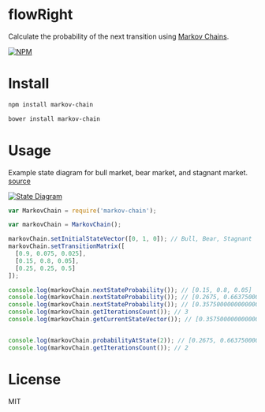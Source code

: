 # flowRight

Calculate the probability of the next transition using [Markov Chains](http://en.wikipedia.org/wiki/Markov_chain).

[![NPM](https://nodei.co/npm/markov-chain.png)](https://nodei.co/npm/markov-chain)

# Install

```bash
npm install markov-chain
```

```bash
bower install markov-chain
```

# Usage

Example state diagram for bull market, bear market, and stagnant market. [source](http://upload.wikimedia.org/wikipedia/commons/thumb/9/95/Finance_Markov_chain_example_state_space.svg/400px-Finance_Markov_chain_example_state_space.svg.png)

[![State Diagram](http://upload.wikimedia.org/wikipedia/commons/thumb/9/95/Finance_Markov_chain_example_state_space.svg/400px-Finance_Markov_chain_example_state_space.svg.png)](http://upload.wikimedia.org/wikipedia/commons/thumb/9/95/Finance_Markov_chain_example_state_space.svg/400px-Finance_Markov_chain_example_state_space.svg.png)

```javascript
var MarkovChain = require('markov-chain');

var markovChain = MarkovChain();

markovChain.setInitialStateVector([0, 1, 0]); // Bull, Bear, Stagnant
markovChain.setTransitionMatrix([
  [0.9, 0.075, 0.025],
  [0.15, 0.8, 0.05],
  [0.25, 0.25, 0.5]
]);

console.log(markovChain.nextStateProbability()); // [0.15, 0.8, 0.05]
console.log(markovChain.nextStateProbability()); // [0.2675, 0.6637500000000001, 0.06875]
console.log(markovChain.nextStateProbability()); // [0.35750000000000004, 0.56825, 0.07425000000000001]
console.log(markovChain.getIterationsCount()); // 3
console.log(markovChain.getCurrentStateVector()); // [0.35750000000000004, 0.56825, 0.07425000000000001]


console.log(markovChain.probabilityAtState(2)); // [0.2675, 0.6637500000000001, 0.06875]
console.log(markovChain.getIterationsCount()); // 2
```

# License

MIT
